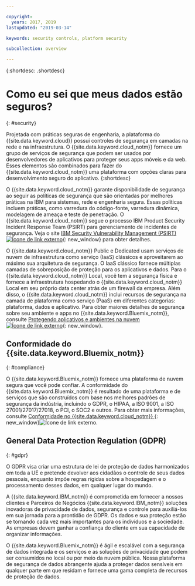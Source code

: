 ```yaml
---

copyright:
  years: 2017, 2019
lastupdated: "2019-03-14"

keywords: security controls, platform security

subcollection: overview

---
```


{:shortdesc: .shortdesc}

# Como eu sei que meus dados estão seguros?
{: #security}

Projetada com práticas seguras de engenharia, a plataforma do {{site.data.keyword.cloud}} possui controles de segurança em camadas na
rede e na infraestrutura. O {{site.data.keyword.cloud_notm}} fornece um grupo de serviços de segurança que podem ser usados por desenvolvedores de aplicativos para proteger seus apps móveis e da web. Esses elementos são combinados para fazer do {{site.data.keyword.cloud_notm}} uma plataforma com opções claras para desenvolvimento seguro do aplicativo.
{:shortdesc}

O {{site.data.keyword.cloud_notm}} garante disponibilidade de segurança ao seguir as políticas de segurança que são orientadas por melhores práticas na IBM para sistemas, rede e engenharia segura. Essas políticas incluem práticas, como varredura do código-fonte, varredura dinâmica, modelagem de ameaça e teste de penetração. O {{site.data.keyword.cloud_notm}} segue o processo IBM Product Security Incident Response Team (PSIRT) para gerenciamento de incidentes de segurança. Veja o site [IBM Security Vulnerability Management (PSIRT) ![Ícone de link externo](../icons/launch-glyph.svg "Ícone de link externo")](https://www.ibm.com/security/secure-engineering/process.html){: new_window} para obter detalhes.

O {{site.data.keyword.cloud_notm}} Public e Dedicated usam serviços de nuvem de infraestrutura como serviço (IaaS) clássicos e aproveitarem ao máximo sua arquitetura de segurança. O IaaS clássico fornece múltiplas camadas de sobreposição de proteção para os aplicativos e dados. Para o {{site.data.keyword.cloud_notm}} Local, você tem a segurança física e fornece a infraestrutura hospedando o {{site.data.keyword.cloud_notm}} Local em seu próprio data center atrás de um firewall da empresa. Além disso, o {{site.data.keyword.cloud_notm}} inclui recursos de segurança na camada de plataforma como serviço (PaaS) em diferentes categorias: plataforma, dados e aplicativo. Para obter maiores detalhes de segurança sobre seu ambiente e apps no {{site.data.keyword.Bluemix_notm}}, consulte [Protegendo aplicativos e ambientes na nuvem![Ícone de link externo](../icons/launch-glyph.svg "Ícone de link externo")](https://www.ibm.com/cloud/garage/architectures/securityArchitecture){: new_window}.

## Conformidade do {{site.data.keyword.Bluemix_notm}}
{: #compliance}

O {{site.data.keyword.Bluemix_notm}} fornece uma plataforma de nuvem segura que você pode confiar. A conformidade do {{site.data.keyword.Bluemix_notm}} é resultado de uma plataforma e de serviços que são construídos com base nos melhores padrões de segurança da indústria, incluindo o GDPR, o HIPAA, a ISO 9001, a ISO 27001/27017/27018, o PCI, o SOC2 e outros. Para obter mais informações, consulte [Conformidade no {{site.data.keyword.cloud_notm}} ](https://www.ibm.com/cloud/compliance){: new_window}![Ícone de link externo](../icons/launch-glyph.svg "Ícone de link externo").

## General Data Protection Regulation (GDPR)
{: #gdpr}

O GDPR visa criar uma estrutura de lei de proteção de dados harmonizados em toda a UE e pretende devolver aos cidadãos o controle de seus dados pessoais, enquanto impõe regras rígidas sobre a hospedagem e o processamento desses dados, em qualquer lugar do mundo. 

A {{site.data.keyword.IBM_notm}} é comprometida em fornecer a nossos clientes e Parceiros de Negócios {{site.data.keyword.IBM_notm}} soluções inovadoras de privacidade de dados, segurança e controle para auxiliá-los em sua jornada para a prontidão de GDPR. Os dados e sua proteção estão se tornando cada vez mais importantes para os indivíduos e a sociedade. As empresas devem ganhar a confiança do cliente em sua capacidade de organizar informações. 

O {{site.data.keyword.Bluemix_notm}} é ágil e escalável com a segurança de dados integrada e os serviços e as soluções de privacidade que podem ser consumidos no local ou por meio da nuvem pública. Nossa plataforma de segurança de dados abrangente ajuda a proteger dados sensíveis em qualquer parte em que residam e fornece uma gama completa de recursos de proteção de dados.
